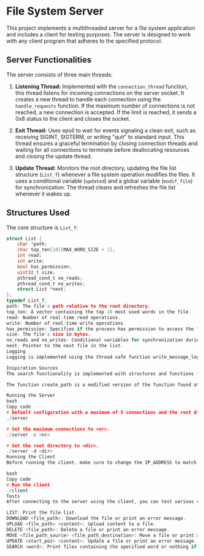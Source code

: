 
# File System Server

This project implements a multithreaded server for a file system application and includes a client for testing purposes. The server is designed to work with any client program that adheres to the specified protocol.

## Server Functionalities

The server consists of three main threads:

1. **Listening Thread:** Implemented with the `connection_thread` function, this thread listens for incoming connections on the server socket. It creates a new thread to handle each connection using the `handle_requests` function. If the maximum number of connections is not reached, a new connection is accepted. If the limit is reached, it sends a 0x8 status to the client and closes the socket.

2. **Exit Thread:** Uses epoll to wait for events signaling a clean exit, such as receiving SIGINT, SIGTERM, or writing "quit" to standard input. This thread ensures a graceful termination by closing connection threads and waiting for all connections to terminate before deallocating resources and closing the update thread.

3. **Update Thread:** Monitors the root directory, updating the file list structure (`List_f`) whenever a file system operation modifies the files. It uses a conditional variable (`updated`) and a global variable (`modif_file`) for synchronization. The thread cleans and refreshes the file list whenever it wakes up.

## Structures Used

The core structure is `List_f`:

```c
struct List {
    char *path;
    char top_ten[10][MAX_WORD_SIZE + 1];
    int read;
    int write;
    bool has_permission;
    uint32_t size;
    pthread_cond_t no_reads;
    pthread_cond_t no_writes;
    struct List *next;
};
typedef List_f;
path: The file's path relative to the root directory.
top_ten: A vector containing the top 10 most used words in the file.
read: Number of real-time read operations.
write: Number of real-time write operations.
has_permission: Specifies if the process has permission to access the file.
size: The file's size in bytes.
no_reads and no_writes: Conditional variables for synchronization during read and write operations.
next: Pointer to the next file in the list.
Logging
Logging is implemented using the thread-safe function write_message_log. The log file, named "activity.log," is automatically created in the program's current directory. The file is opened with append mode and closed after each log operation to ensure file integrity.

Inspiration Sources
The search functionality is implemented with structures and functions from freq_analysis.h and freq_analysis.c (adapted from GeeksforGeeks).

The function create_path is a modified version of the function found at Stack Overflow for creating a file and its path simultaneously.

Running the Server
bash
Copy code
# Default configuration with a maximum of 5 connections and the root directory set to "root."
./server

# Set the maximum connections to <nr>.
./server -c <nr>

# Set the root directory to <dir>.
./server -d <dir>
Running the Client
Before running the client, make sure to change the IP_ADDRESS to match the server's current IP address.

bash
Copy code
# Run the client
./client
Tests
After connecting to the server using the client, you can test various commands:

LIST: Print the file list.
DOWNLOAD <file_path>: Download the file or print an error message.
UPLOAD <file_path> <content>: Upload content to a file.
DELETE <file_path>: Delete a file or print an error message.
MOVE <file_path_source> <file_path_destination>: Move a file or print an error message.
UPDATE <start_poz> <content>: Update a file or print an error message.
SEARCH <word>: Print files containing the specified word or nothing if none are found. Note that a file may contain a word without being in the top ten words.
